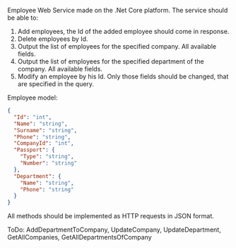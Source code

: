 ﻿Employee Web Service made on the .Net Core platform.
The service should be able to:

1. Add employees, the Id of the added employee should come in response.
2. Delete employees by Id.
3. Output the list of employees for the specified company. All available fields.
4. Output the list of employees for the specified department of the company. All available fields.
5. Modify an employee by his Id. Only those fields should be changed,
that are specified in the query.

Employee model:
```json
{
  "Id": "int",
  "Name": "string",
  "Surname": "string",
  "Phone": "string",
  "CompanyId": "int",
  "Passport": {
    "Type": "string",
    "Number": "string"
  },
  "Department": {
    "Name": "string",
    "Phone": "string"
  }
}
```
All methods should be implemented as HTTP requests in JSON format.

ToDo: AddDepartmentToCompany, UpdateCompany, UpdateDepartment, GetAllCompanies, 
GetAllDepartmentsOfCompany